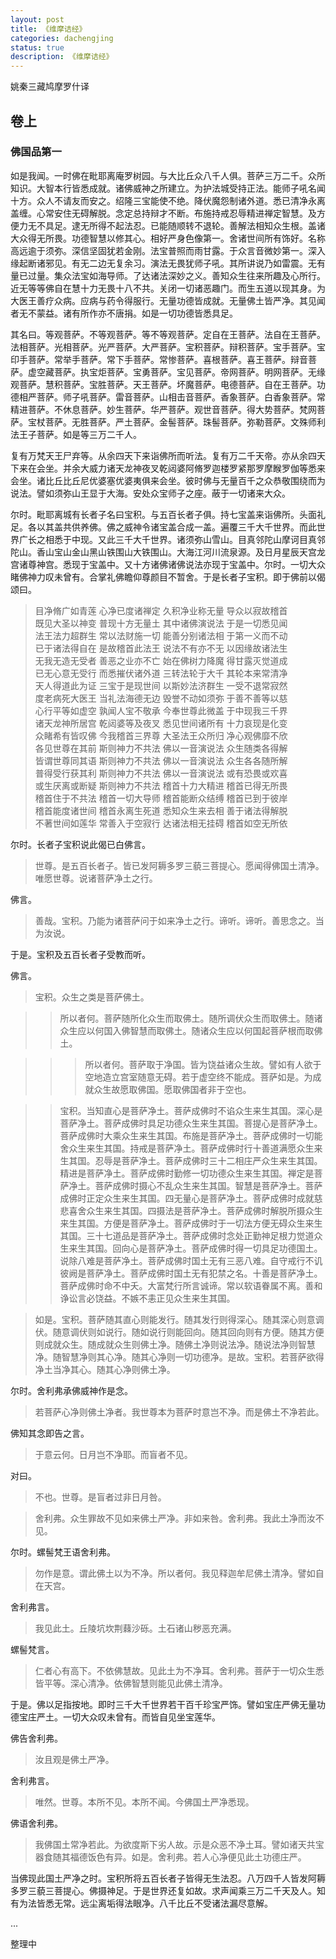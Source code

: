 ```yaml
---
layout: post
title: 《维摩诘经》
categories: dachengjing
status: true
description: 《维摩诘经》
---
```


姚秦三藏鸠摩罗什译

卷上
----

### 佛国品第一

如是我闻。一时佛在毗耶离庵罗树园。与大比丘众八千人俱。菩萨三万二千。众所知识。大智本行皆悉成就。诸佛威神之所建立。为护法城受持正法。能师子吼名闻十方。众人不请友而安之。绍隆三宝能使不绝。降伏魔怨制诸外道。悉已清净永离盖缠。心常安住无碍解脱。念定总持辩才不断。布施持戒忍辱精进禅定智慧。及方便力无不具足。逮无所得不起法忍。已能随顺转不退轮。善解法相知众生根。盖诸大众得无所畏。功德智慧以修其心。相好严身色像第一。舍诸世间所有饰好。名称高远逾于须弥。深信坚固犹若金刚。法宝普照而雨甘露。于众言音微妙第一。深入缘起断诸邪见。有无二边无复余习。演法无畏犹师子吼。其所讲说乃如雷震。无有量已过量。集众法宝如海导师。了达诸法深妙之义。善知众生往来所趣及心所行。近无等等佛自在慧十力无畏十八不共。关闭一切诸恶趣门。而生五道以现其身。为大医王善疗众病。应病与药令得服行。无量功德皆成就。无量佛土皆严净。其见闻者无不蒙益。诸有所作亦不唐捐。如是一切功德皆悉具足。

其名曰。等观菩萨。不等观菩萨。等不等观菩萨。定自在王菩萨。法自在王菩萨。法相菩萨。光相菩萨。光严菩萨。大严菩萨。宝积菩萨。辩积菩萨。宝手菩萨。宝印手菩萨。常举手菩萨。常下手菩萨。常惨菩萨。喜根菩萨。喜王菩萨。辩音菩萨。虚空藏菩萨。执宝炬菩萨。宝勇菩萨。宝见菩萨。帝网菩萨。明网菩萨。无缘观菩萨。慧积菩萨。宝胜菩萨。天王菩萨。坏魔菩萨。电德菩萨。自在王菩萨。功德相严菩萨。师子吼菩萨。雷音菩萨。山相击音菩萨。香象菩萨。白香象菩萨。常精进菩萨。不休息菩萨。妙生菩萨。华严菩萨。观世音菩萨。得大势菩萨。梵网菩萨。宝杖菩萨。无胜菩萨。严土菩萨。金髻菩萨。珠髻菩萨。弥勒菩萨。文殊师利法王子菩萨。如是等三万二千人。

复有万梵天王尸弃等。从余四天下来诣佛所而听法。复有万二千天帝。亦从余四天下来在会坐。并余大威力诸天龙神夜叉乾闼婆阿脩罗迦楼罗紧那罗摩睺罗伽等悉来会坐。诸比丘比丘尼优婆塞优婆夷俱来会坐。彼时佛与无量百千之众恭敬围绕而为说法。譬如须弥山王显于大海。安处众宝师子之座。蔽于一切诸来大众。

尔时。毗耶离城有长者子名曰宝积。与五百长者子俱。持七宝盖来诣佛所。头面礼足。各以其盖共供养佛。佛之威神令诸宝盖合成一盖。遍覆三千大千世界。而此世界广长之相悉于中现。又此三千大千世界。诸须弥山雪山。目真邻陀山摩诃目真邻陀山。香山宝山金山黑山铁围山大铁围山。大海江河川流泉源。及日月星辰天宫龙宫诸尊神宫。悉现于宝盖中。又十方诸佛诸佛说法亦现于宝盖中。尔时。一切大众睹佛神力叹未曾有。合掌礼佛瞻仰尊颜目不暂舍。于是长者子宝积。即于佛前以偈颂曰。

> 目净脩广如青莲 心净已度诸禅定 久积净业称无量 导众以寂故稽首<br>
> 既见大圣以神变 普现十方无量土 其中诸佛演说法 于是一切悉见闻<br>
> 法王法力超群生 常以法财施一切 能善分别诸法相 于第一义而不动<br>
> 已于诸法得自在 是故稽首此法王 说法不有亦不无 以因缘故诸法生<br>
> 无我无造无受者 善恶之业亦不亡 始在佛树力降魔 得甘露灭觉道成<br>
> 已无心意无受行 而悉摧伏诸外道 三转法轮于大千 其轮本来常清净<br>
> 天人得道此为证 三宝于是现世间 以斯妙法济群生 一受不退常寂然<br>
> 度老病死大医王 当礼法海德无边 毁誉不动如须弥 于善不善等以慈<br>
> 心行平等如虚空 孰闻人宝不敬承 今奉世尊此微盖 于中现我三千界<br>
> 诸天龙神所居宫 乾闼婆等及夜叉 悉见世间诸所有 十力哀现是化变<br>
> 众睹希有皆叹佛 今我稽首三界尊 大圣法王众所归 净心观佛靡不欣<br>
> 各见世尊在其前 斯则神力不共法 佛以一音演说法 众生随类各得解<br>
> 皆谓世尊同其语 斯则神力不共法 佛以一音演说法 众生各各随所解<br>
> 普得受行获其利 斯则神力不共法 佛以一音演说法 或有恐畏或欢喜<br>
> 或生厌离或断疑 斯则神力不共法 稽首十力大精进 稽首已得无所畏<br>
> 稽首住于不共法 稽首一切大导师 稽首能断众结缚 稽首已到于彼岸<br>
> 稽首能度诸世间 稽首永离生死道 悉知众生来去相 善于诸法得解脱<br>
> 不著世间如莲华 常善入于空寂行 达诸法相无挂碍 稽首如空无所依

尔时。长者子宝积说此偈已白佛言。

> 世尊。是五百长者子。皆已发阿耨多罗三藐三菩提心。愿闻得佛国土清净。唯愿世尊。说诸菩萨净土之行。

佛言。

> 善哉。宝积。乃能为诸菩萨问于如来净土之行。谛听。谛听。善思念之。当为汝说。

于是。宝积及五百长者子受教而听。

佛言。

> 宝积。众生之类是菩萨佛土。

>> 所以者何。菩萨随所化众生而取佛土。随所调伏众生而取佛土。随诸众生应以何国入佛智慧而取佛土。随诸众生应以何国起菩萨根而取佛土。

>>> 所以者何。菩萨取于净国。皆为饶益诸众生故。譬如有人欲于空地造立宫室随意无碍。若于虚空终不能成。菩萨如是。为成就众生故愿取佛国。愿取佛国者非于空也。

>> 宝积。当知直心是菩萨净土。菩萨成佛时不谄众生来生其国。深心是菩萨净土。菩萨成佛时具足功德众生来生其国。菩提心是菩萨净土。菩萨成佛时大乘众生来生其国。布施是菩萨净土。菩萨成佛时一切能舍众生来生其国。持戒是菩萨净土。菩萨成佛时行十善道满愿众生来生其国。忍辱是菩萨净土。菩萨成佛时三十二相庄严众生来生其国。精进是菩萨净土。菩萨成佛时勤修一切功德众生来生其国。禅定是菩萨净土。菩萨成佛时摄心不乱众生来生其国。智慧是菩萨净土。菩萨成佛时正定众生来生其国。四无量心是菩萨净土。菩萨成佛时成就慈悲喜舍众生来生其国。四摄法是菩萨净土。菩萨成佛时解脱所摄众生来生其国。方便是菩萨净土。菩萨成佛时于一切法方便无碍众生来生其国。三十七道品是菩萨净土。菩萨成佛时念处正勤神足根力觉道众生来生其国。回向心是菩萨净土。菩萨成佛时得一切具足功德国土。说除八难是菩萨净土。菩萨成佛时国土无有三恶八难。自守戒行不讥彼阙是菩萨净土。菩萨成佛时国土无有犯禁之名。十善是菩萨净土。菩萨成佛时命不中夭。大富梵行所言诚谛。常以软语眷属不离。善和诤讼言必饶益。不嫉不恚正见众生来生其国。

> 如是。宝积。菩萨随其直心则能发行。随其发行则得深心。随其深心则意调伏。随意调伏则如说行。随如说行则能回向。随其回向则有方便。随其方便则成就众生。随成就众生则佛土净。随佛土净则说法净。随说法净则智慧净。随智慧净则其心净。随其心净则一切功德净。是故。宝积。若菩萨欲得净土当净其心。随其心净则佛土净。

尔时。舍利弗承佛威神作是念。

> 若菩萨心净则佛土净者。我世尊本为菩萨时意岂不净。而是佛土不净若此。

佛知其念即告之言。

> 于意云何。日月岂不净耶。而盲者不见。

对曰。

> 不也。世尊。是盲者过非日月咎。

> 舍利弗。众生罪故不见如来佛土严净。非如来咎。舍利弗。我此土净而汝不见。

尔时。螺髻梵王语舍利弗。

> 勿作是意。谓此佛土以为不净。所以者何。我见释迦牟尼佛土清净。譬如自在天宫。

舍利弗言。

> 我见此土。丘陵坑坎荆蕀沙砾。土石诸山秽恶充满。

螺髻梵言。

> 仁者心有高下。不依佛慧故。见此土为不净耳。舍利弗。菩萨于一切众生悉皆平等。深心清净。依佛智慧则能见此佛土清净。

于是。佛以足指按地。即时三千大千世界若干百千珍宝严饰。譬如宝庄严佛无量功德宝庄严土。一切大众叹未曾有。而皆自见坐宝莲华。

佛告舍利弗。

> 汝且观是佛土严净。

舍利弗言。

> 唯然。世尊。本所不见。本所不闻。今佛国土严净悉现。

佛语舍利弗。

> 我佛国土常净若此。为欲度斯下劣人故。示是众恶不净土耳。譬如诸天共宝器食随其福德饭色有异。如是。舍利弗。若人心净便见此土功德庄严。

当佛现此国土严净之时。宝积所将五百长者子皆得无生法忍。八万四千人皆发阿耨多罗三藐三菩提心。佛摄神足。于是世界还复如故。求声闻乘三万二千天及人。知有为法皆悉无常。远尘离垢得法眼净。八千比丘不受诸法漏尽意解。

...

整理中

